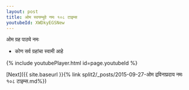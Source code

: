 ```yaml
---
layout: post
title: ओम स्वयम्भूवे नमः १०८ टाइम्स
youtubeId: XWDkyEGSNew
---
```

 
 
 ओम ग्रह पाठ्ये नमः  
 
 -  कोण सर्व ग्रहांचा स्वामी आहे 
 
  
 
  
 
 
 
 
 
 


{% include youtubePlayer.html id=page.youtubeId %}
 
[Next]({{ site.baseurl }}{% link  split2/_posts/2015-09-27-ओम द्रविनाप्रदाय नमः १०८ टाइम्स.md%})
 

